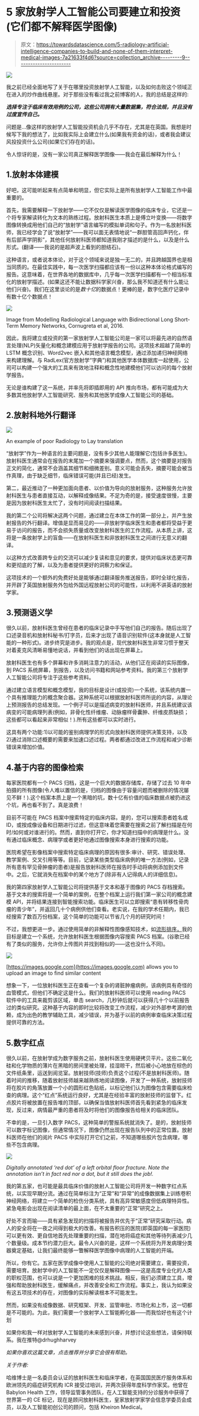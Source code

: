 # 5 家放射学人工智能公司要建立和投资(它们都不解释医学图像)

> 原文：<https://towardsdatascience.com/5-radiology-artificial-intelligence-companies-to-build-and-none-of-them-interpret-medical-images-7a21633f4d6?source=collection_archive---------9----------------------->

![](img/cf99cc9520322cff8d7e65e1446d6ed1.png)

我之前已经全面地写了关于在哪里投资放射学人工智能，以及如何击败这个领域正在进入的炒作曲线悬崖。对于那些没有看过我之前博客的人，我的总结是这样的:

***选择专注于临床有效用例的公司，这些公司拥有大量数据集，符合法规，并且没有过度宣传自己。***

问题是…像这样的放射学人工智能投资机会几乎不存在，尤其是在英国。我想是时候写下我的想法了，比如我实际上会建立什么(如果我有资金的话)，或者我会建议风投投资什么公司(如果它们存在的话)。

令人惊讶的是，没有一家公司真正解释医学图像——我会在最后解释为什么！

## 1.放射本体建模

好吧，这可能听起来有点简单和明显，但它实际上是所有放射学人工智能工作中最重要的。

首先，我需要解释一下放射学——它不仅仅是解读医学图像的临床专业，它还是一个将专家解读转化为文本的熟练过程。放射科医生本质上是傅立叶变换——将数字图像转换成用他们自己的“放射学”语言编写的模拟单词和句子。作为一名放射科医师，我已经学会了说“放射学”——我可以面无表情地说“一群胆管高回声钙化，伴有后部声学阴影”，其他任何放射科医师都知道我刚才描述的是什么，以及是什么形式。(翻译——我说的是超声波上看到的胆结石)。

这种语言，或者说本体论，对于这个领域来说是独一无二的，并且跨越国界也是相当同质的。在最佳实践中，每一次医学扫描都应该有一份以这种本体论格式编写的报告。这意味着，在世界各地的数据库中，几乎每一次医学扫描都有一个相当标准化的放射学描述。(如果这还不能让数据科学家兴奋，那么我不知道还有什么能让他们兴奋)。我们在这里谈论的是*数十亿*的数据点！更棒的是，数字化医疗记录中有数十亿个数据点！

![](img/f8e99ff8581bf3ec9f91a7310f7f7ef3.png)

Image from Modelling Radiological Language with Bidirectional Long Short-Term Memory Networks, Cornugreta et al, 2016.

因此，我将建立或投资的第一家放射学人工智能公司是一家可以将最先进的自然语言处理(NLP)矢量化和概念建模应用于放射学报告的公司。这项技术超越了简单的 LSTM 概念识别、Word2vec 嵌入和其他语言概念模型，通过添加递归神经网络来构建理解。与 RadLex(官方放射学“字典”)和其他医学本体数据库一起使用，公司可以构建一个强大的工具来有效地注释和概念性地建模他们可以访问的每个放射学报告。

无论是谁构建了这一系统，并率先将即插即用的 API 推向市场，都有可能成为大多数其他放射学人工智能研究、服务和其他医学成像人工智能公司的基础。

## 2.放射科地外行翻译

![](img/c8decc47cc5d8bd27c8fab08f73ff228.png)

An example of poor Radiology to Lay translation

“放射学”作为一种语言的主要问题是，没有多少其他人能理解它(包括许多医生)。放射科医生通常会在报告的末尾加一个摘要来强调要点，然而，这个摘要是对报告正文的简化，通常不会涵盖其细节和细微差别。意义可能会丢失，摘要可能会被当作真理，由于缺乏细节，临床错误可能(并且已经)发生。

第二，最近推动了一种更加面向患者、以价值为导向的放射服务，这种服务允许放射科医生与患者直接互动，以解释成像结果。不足为奇的是，接受速度很慢，主要是因为放射科医生太忙了，没有时间阅读扫描结果。

我的第二个公司将解决这两个问题，通过建立在本体工作的第一部分上，并产生放射报告的外行翻译。增值是显而易见的——非放射学临床医生和患者都将受益于更易于访问的报告，而不会损失质量或改变放射科医生的工作流程。从本质上讲，这将是一条放射学上的盲鱼——在放射科医生和非放射科医生之间进行无意义的翻译。

以这种方式改善跨专业的交流可以减少复读和意见的要求，提供对临床状态更可靠和更彻底的了解，以及为患者提供更好的洞察力和保证。

这项技术的一个额外的免费好处是能够通过翻译服务推送报告，即时全球化报告，并开辟了英国放射服务外包给外国远程放射公司的可能性，以利用不讲英语的放射学家。

## 3.预测语义学

很久以前，放射科医生曾经在患者的临床记录中手写他们自己的报告。随后出现了口述录音机和放射科秘书/打字员，后来才出现了语音识别软件(这本身就是人工智能的一种形式)。进步终究是进步。我的观点是，现代放射科医生非常习惯于整天对着麦克风清晰易懂地说话，并看到他们的话出现在屏幕上。

放射科医生也有多个屏幕和许多消耗注意力的活动，从他们正在阅读的实际图像，到 PACS 系统屏幕，到报告，以及访问书籍和网站参考资料。我的第三个放射学人工智能公司将专注于这些参考资料。

通过建立语言模型和概念模型，我的目标是设计(或投资)一个系统，该系统内置一个具有推理能力的概念聚合器。这种系统可以根据放射科医师所说的内容，从理论上预测报告的总结发现。一个例子可以是描述病变的放射科医师，并且系统建议该病变的可能病理列表(例如，非骨化性纤维瘤、动脉瘤样骨囊肿、纤维皮质缺损；这些都可以看起来非常相似！).所有这些都可以实时进行。

这具有两个功能:1)以可能的鉴别病理学的形式向放射科医师提供决策支持，以及 2)通过消除口述概要的需要来加速口述过程。两者都通过改进工作流程和减少诊断错误来增加价值。

## 4.基于内容的图像检索

每家医院都有一个 PACS 归档，这是一个巨大的数据存储库，存储了过去 10 年中拍摄的所有图像(令人难以置信的是，归档的图像由于容量问题而被删除的情况屡见不鲜！).这个档案本质上是一个黑暗的坑，数十亿有价值的临床数据点被扔进这个坑，再也看不到了。真是浪费！

目前不可能在 PACS 档案中搜索特定的临床内容。是的，您可以搜索患者姓名或 ID，或按成像设备和日期进行过滤，但这意味着您需要在搜索之前了解扫描是在何时/如何或对谁进行的。然而，直到你打开它，你才知道扫描中的病理是什么。没有通过临床概念、病理学或者更好地通过图像搜索本身进行搜索的功能。

医院希望在影像档案中搜索特定临床病理的原因有很多:审计、研究、错误处理、教学案例、交叉引用等等。目前，记录某些类型临床病例的唯一方法(例如，记录所有患有罕见骨肿瘤的患者)是报告放射科医师在报告时手动将病例添加到文件中。之后，它就消失在档案中的某个地方了(除非有人记得病人的详细信息)。

我的第四家放射学人工智能公司将提供基于文本和基于图像的 PACS 存档搜索。基于文本的搜索将是一个简单的案例，在整个档案上运行我们第一家公司的概念建模 API，并将结果连接到智能搜索功能。临床医生可以立即搜索“患有转移性骨肉瘤的青少年”，并返回几十个病例供他们查看。老实说，在我的学术任期内，我已经搜索了数百万份档案，这个简单的功能可以节省几个月的研究时间！

不过，我想更进一步。通过使用简单的非解释性图像感知技术，如[流形排序，](http://citeseerx.ist.psu.edu/viewdoc/download?doi=10.1.1.228.2490&rep=rep1&type=pdf)我的目标是建立一个系统，允许放射科医生根据图像内容搜索 PACS 档案。(谷歌已经有了类似的服务，允许你上传图片并找到相似的——这也没什么不同)。

![](img/8f6cc2956483db4b453331ad296c1ad1.png)

[https://images.google.com](https://images.google.com) allows you to upload an image to find similar content

想象一下，一位放射科医生正在查看一个复杂的肾脏肿瘤病例，该病例具有奇怪的血管模式，但他们不确定这是什么。我们的放射科医师可以使用 reading PACS 软件中的工具来裁剪该区域，单击 search，几秒钟后就可以获得几十个以前报告过的类似研究。这种基于内容的即时比较将改变工作流程，减少对外部参考源的依赖，成为出色的教学辅助工具，减少错误，并为基于以前的病例审查临床决策过程提供可靠的方法。

## 5.数字红点

很久以前，在放射学成为数字服务之前，放射科医生使用硬拷贝平片。这些二氧化硅和化学物质的薄片在黑暗的房间里被处理，挂湿晾干，然后被小心地放在棕色的文件纸条里，运送到阅览室。放射技师(技师)负责这个过程(不是放射科医师)。随着时间的推移，随着放射技师越来越熟练地阅读图像，开发了一种系统，放射技师将在胶片的角落放置一个小的圆形红色贴纸，以标记他们认为图像包含需要临床检查的病理。这个“红点”系统运行良好，尤其是在经验丰富的放射技师的监督下。红点胶片将被放置在报告堆的顶部，以确保当值放射科医师首先看到紧急的临床发现，反过来，病情最严重的患者将及时将他们的图像报告给相关的临床团队。

不幸的是，一旦引入数字 PACS，这种简单的警报系统就消失了。是的，放射技师可以数字标记图像，但通常情况下，图像仍然出现在报告队列中的正常位置。放射科医师在他们的阅片 PACS 中实际打开它们之前，不知道哪些胶片包含病理，哪些不包含病理。

![](img/5ff869ea581f9b23937b192d962b6def.png)

*Digitally annotated ‘red dot’ of a left orbital floor fracture. Note the annotation isn’t in fact red nor a dot, but it still does the job!.*

我的第五家，也可能是最具临床价值的放射人工智能公司将开发一种数字红点系统，以实现早期分流。通过在简单标注为“正常”和“异常”的成像数据集上训练卷积神经网络，将建立一个简单的检伤分类系统，具有高异常敏感度但低病理特异性。紧急电影会出现在阅读清单的最上面，在不太重要的“正常”研究之上。

好处不言而喻——具有紧急发现的扫描将被报告并优先于“正常”研究采取行动。病人的安全将在一夜之间得到极大的改善。有报告积压的医院(即英国的每一家医院)可以更有效、更自信地首先处理重要的扫描，潜在地将癌症和其他等待列表减少几个数量级。成本节约潜力巨大。最令人兴奋的是，这样一个系统将为开发病理分类器奠定基础，让我们最终能够一瞥解释医学图像中病理的人工智能的开端。

所以，你有它。五家在医学成像中使用人工智能的公司绝对需要建立，需要投资，需要培育。放射学中的人工智能不一定仅仅是解释图像——这是高度专业化的人类的职权范围，也可以说是一个更加困难的技术挑战。相反，我们必须建立工具，增强和帮助放射科医生，缓解痛点，并改善安全和工作流程。事实上，我认为如果没有这五项技术的存在，对图像的实际解读根本不可能发生。

然而，如果没有成像数据、研究框架、开发、监管审批、市场化和上市，这一切都是不可能的。为此，我们需要一个放射学人工智能孵化器——而我恰好也有这个计划

如果你和我一样对放射学人工智能的未来感到兴奋，并想讨论这些想法，请保持联系。我在推特@drhughharvey

*如果你喜欢这篇文章，点击推荐并分享它会很有帮助。*

*关于作者:*

哈维博士是一名委员会认证的放射科医生和临床学者，在英国国民医疗服务体系和欧洲领先的癌症研究机构 ICR 接受过培训，并两次获得年度科学作家奖。他曾在 Babylon Health 工作，领导监管事务团队，在人工智能支持的分诊服务中获得了世界第一的 CE 标记，现在是顾问放射科医生，皇家放射学家学会信息学委员会成员，以及人工智能初创公司的顾问，包括 Kheiron Medical。